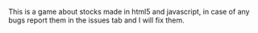 This is a game about stocks made in html5 and javascript, 
in case of any bugs report them in the issues tab and I will fix them.
